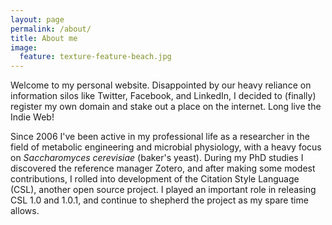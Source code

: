 ```yaml
---
layout: page
permalink: /about/
title: About me
image:
  feature: texture-feature-beach.jpg
---
```


Welcome to my personal website. Disappointed by our heavy reliance on information silos like Twitter, Facebook, and LinkedIn, I decided to (finally) register my own domain and stake out a place on the internet. Long live the Indie Web!

Since 2006 I've been active in my professional life as a researcher in the field of metabolic engineering and microbial physiology, with a heavy focus on *Saccharomyces cerevisiae* (baker's yeast). During my PhD studies I discovered the reference manager Zotero, and after making some modest contributions, I rolled into development of the Citation Style Language (CSL), another open source project. I played an important role in releasing CSL 1.0 and 1.0.1, and continue to shepherd the project as my spare time allows.